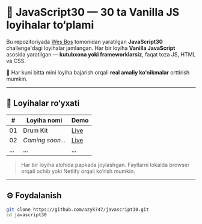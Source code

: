 # 🚀 JavaScript30 — 30 ta Vanilla JS loyihalar to‘plami

Bu repozitoriyada [Wes Bos](https://javascript30.com/) tomonidan yaratilgan **JavaScript30** challenge'dagi loyihalar jamlangan. Har bir loyiha **Vanilla JavaScript** asosida yaratilgan — **kutubxona yoki frameworklarsiz**, faqat toza JS, HTML va CSS.

📆 Har kuni bitta mini loyiha bajarish orqali **real amaliy ko‘nikmalar** orttirish mumkin.

---

## 📂 Loyihalar ro‘yxati

| #  | Loyiha nomi            | Demo |
|----|------------------------|--------|
| 01 | Drum Kit               | [Live](https://challenge-js30-drum-kit.netlify.app/) |
| 02 | *Coming soon...*       | [Live](https://javascript30-02-clock.netlify.app/)   |
| ...| ...                    | ...    |

> Har bir loyiha alohida papkada joylashgan. Fayllarni lokalda browser orqali ochib yoki Netlify orqali ko‘rish mumkin.

---

## ⚙️ Foydalanish

```bash
git clone https://github.com/azyk747/javascript30.git
cd javascript30

